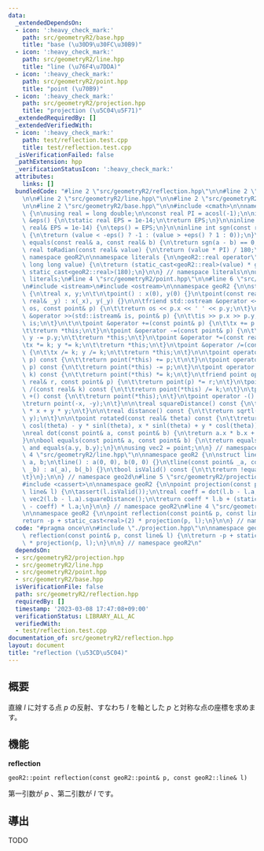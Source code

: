 ```yaml
---
data:
  _extendedDependsOn:
  - icon: ':heavy_check_mark:'
    path: src/geometryR2/base.hpp
    title: "base (\u30D9\u30FC\u30B9)"
  - icon: ':heavy_check_mark:'
    path: src/geometryR2/line.hpp
    title: "line (\u76F4\u7DDA)"
  - icon: ':heavy_check_mark:'
    path: src/geometryR2/point.hpp
    title: "point (\u70B9)"
  - icon: ':heavy_check_mark:'
    path: src/geometryR2/projection.hpp
    title: "projection (\u5C04\u5F71)"
  _extendedRequiredBy: []
  _extendedVerifiedWith:
  - icon: ':heavy_check_mark:'
    path: test/reflection.test.cpp
    title: test/reflection.test.cpp
  _isVerificationFailed: false
  _pathExtension: hpp
  _verificationStatusIcon: ':heavy_check_mark:'
  attributes:
    links: []
  bundledCode: "#line 2 \"src/geometryR2/reflection.hpp\"\n\n#line 2 \"src/geometryR2/projection.hpp\"\
    \n\n#line 2 \"src/geometryR2/line.hpp\"\n\n#line 2 \"src/geometryR2/point.hpp\"\
    \n\n#line 2 \"src/geometryR2/base.hpp\"\n\n#include <cmath>\n\nnamespace geoR2\
    \ {\n\nusing real = long double;\n\nconst real PI = acosl(-1);\n\ninline real\
    \ &eps() {\n\tstatic real EPS = 1e-14;\n\treturn EPS;\n}\n\ninline void setEps(const\
    \ real& EPS = 1e-14) {\n\teps() = EPS;\n}\n\ninline int sgn(const real& value)\
    \ {\n\treturn (value < -eps() ? -1 : (value > +eps() ? 1 : 0));\n}\n\ninline bool\
    \ equals(const real& a, const real& b) {\n\treturn sgn(a - b) == 0;\n}\n\ninline\
    \ real toRadian(const real& value) {\n\treturn (value * PI) / 180;\n}\n\n} //\
    \ namespace geoR2\n\nnamespace literals {\n\ngeoR2::real operator\"\" _rad(unsigned\
    \ long long value) {\n\treturn (static_cast<geoR2::real>(value) * geoR2::PI) /\
    \ static_cast<geoR2::real>(180);\n}\n\n} // namespace literals\n\nusing namespace\
    \ literals;\n#line 4 \"src/geometryR2/point.hpp\"\n\n#line 6 \"src/geometryR2/point.hpp\"\
    \n#include <istream>\n#include <ostream>\n\nnamespace geoR2 {\n\nstruct point\
    \ {\n\treal x, y;\n\t\n\tpoint() : x(0), y(0) {}\n\tpoint(const real& _x, const\
    \ real& _y) : x(_x), y(_y) {}\n\n\tfriend std::ostream &operator <<(std::ostream&\
    \ os, const point& p) {\n\t\treturn os << p.x << ' ' << p.y;\n\t}\n\tfriend std::istream\
    \ &operator >>(std::istream& is, point& p) {\n\t\tis >> p.x >> p.y;\n\t\treturn\
    \ is;\n\t}\n\t\n\tpoint &operator +=(const point& p) {\n\t\tx += p.x; y += p.y;\n\
    \t\treturn *this;\n\t}\n\tpoint &operator -=(const point& p) {\n\t\tx -= p.x;\
    \ y -= p.y;\n\t\treturn *this;\n\t}\n\tpoint &operator *=(const real& k) {\n\t\
    \tx *= k; y *= k;\n\t\treturn *this;\n\t}\n\tpoint &operator /=(const real& k)\
    \ {\n\t\tx /= k; y /= k;\n\t\treturn *this;\n\t}\n\n\tpoint operator +(const point&\
    \ p) const {\n\t\treturn point(*this) += p;\t\n\t}\n\tpoint operator -(const point&\
    \ p) const {\n\t\treturn point(*this) -= p;\n\t}\n\tpoint operator *(const real&\
    \ k) const {\n\t\treturn point(*this) *= k;\n\t}\n\tfriend point operator *(const\
    \ real& r, const point& p) {\n\t\treturn point(p) *= r;\n\t}\n\tpoint operator\
    \ /(const real& k) const {\n\t\treturn point(*this) /= k;\n\t}\n\tpoint operator\
    \ +() const {\n\t\treturn point(*this);\n\t}\n\tpoint operator -() const {\n\t\
    \treturn point(-x, -y);\n\t}\n\n\treal squareDistance() const {\n\t\treturn x\
    \ * x + y * y;\n\t}\n\n\treal distance() const {\n\t\treturn sqrtl(x * x + y +\
    \ y);\n\t}\n\n\tpoint rotated(const real& theta) const {\n\t\treturn point(x *\
    \ cosl(theta) - y * sinl(theta), x * sinl(theta) + y * cosl(theta));\n\t}\n};\n\
    \nreal dot(const point& a, const point& b) {\n\treturn a.x * b.x + a.y * b.y;\n\
    }\n\nbool equals(const point& a, const point& b) {\n\treturn equals(a.x, b.x)\
    \ and equals(a.y, b.y);\n}\n\nusing vec2 = point;\n\n} // namespace geoR2\n#line\
    \ 4 \"src/geometryR2/line.hpp\"\n\nnamespace geoR2 {\n\nstruct line {\n\tpoint\
    \ a, b;\n\tline() : a(0, 0), b(0, 0) {}\n\tline(const point& _a, const point&\
    \ _b) : a(_a), b(_b) {}\n\tbool isValid() const {\n\t\treturn !equals(a, b);\n\
    \t}\n};\n\n} // namespace geo2d\n#line 5 \"src/geometryR2/projection.hpp\"\n\n\
    #include <cassert>\n\nnamespace geoR2 {\n\npoint projection(const point& p, const\
    \ line& l) {\n\tassert(l.isValid());\n\treal coeff = dot(l.b - l.a, p - l.a) /\
    \ vec2(l.b - l.a).squareDistance();\n\treturn coeff * l.b + (static_cast<real>(1)\
    \ - coeff) * l.a;\n}\n\n} // namespace geoR2\n#line 4 \"src/geometryR2/reflection.hpp\"\
    \n\nnamespace geoR2 {\n\npoint reflection(const point& p, const line& l) {\n\t\
    return -p + static_cast<real>(2) * projection(p, l);\n}\n\n} // namespace geoR2\n"
  code: "#pragma once\n\n#include \"./projection.hpp\"\n\nnamespace geoR2 {\n\npoint\
    \ reflection(const point& p, const line& l) {\n\treturn -p + static_cast<real>(2)\
    \ * projection(p, l);\n}\n\n} // namespace geoR2\n"
  dependsOn:
  - src/geometryR2/projection.hpp
  - src/geometryR2/line.hpp
  - src/geometryR2/point.hpp
  - src/geometryR2/base.hpp
  isVerificationFile: false
  path: src/geometryR2/reflection.hpp
  requiredBy: []
  timestamp: '2023-03-08 17:47:08+09:00'
  verificationStatus: LIBRARY_ALL_AC
  verifiedWith:
  - test/reflection.test.cpp
documentation_of: src/geometryR2/reflection.hpp
layout: document
title: "reflection (\u53CD\u5C04)"
---
```


## 概要

直線 $l$ に対する点 $p$ の反射、すなわち $l$ を軸とした $p$ と対称な点の座標を求めます。

## 機能

**reflection**
```
geoR2::point reflection(const geoR2::point& p, const geoR2::line& l)
```

第一引数が $p$ 、第二引数が $l$ です。

## 導出

TODO

